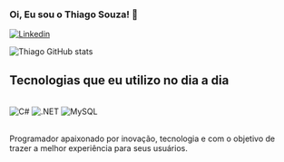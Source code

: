 ### Oi, Eu sou o Thiago Souza! 👋

[![Linkedin](https://img.shields.io/badge/LinkedIn-0077B5?style=for-the-badge&logo=linkedin&logoColor=white)](https://www.linkedin.com/in/thiago-souza-795a381a7/)

![Thiago GitHub stats](https://github-readme-stats.vercel.app/api?username=souzatm&show_icons=true&theme=tokyonight)

## Tecnologias que eu utilizo no dia a dia 
<div style="display: inline_block"><br/>
  <img allign="center" alt="C#" src="https://img.shields.io/badge/C%23-239120?style=for-the-badge&logo=c-sharp&logoColor=white"/>
  <img allign="center" alt=".NET" src="https://img.shields.io/badge/.NET-5C2D91?style=for-the-badge&logo=.net&logoColor=white"/>
  <img allign="center" alt="MySQL" src="https://img.shields.io/badge/MySQL-00000F?style=for-the-badge&logo=mysql&logoColor=white"/>
</div><br/>

Programador apaixonado por inovação, tecnologia e com o objetivo de trazer a melhor experiência para seus usuários.
